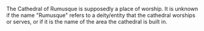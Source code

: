 The Cathedral of Rumusque is supposedly a place of worship. It is unknown if the name "Rumusque" refers to a deity/entity that the cathedral worships or serves, or if it is the name of the area the cathedral is built in.